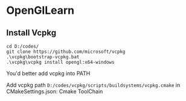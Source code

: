 # OpenGlLearn

## Install Vcpkg

```shell
cd D:/codes/ 
git clone https://github.com/microsoft/vcpkg
.\vcpkg\bootstrap-vcpkg.bat
.\vcpkg\vcpkg install opengl:x64-windows
```

You'd better add vcpkg into PATH

Add vcpkg path `D:/codes/vcpkg/scripts/buildsystems/vcpkg.cmake` in CMakeSettings.json: Cmake ToolChain



